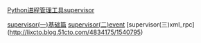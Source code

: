 
[Python进程管理工具supervisor](https://neo1218.github.io/supervisor/)

[supervisor(一)基础篇](http://lixcto.blog.51cto.com/4834175/1539136)
[supervisor(二)event](http://lixcto.blog.51cto.com/4834175/1540169)
[supervisor(三)xml_rpc]
(http://lixcto.blog.51cto.com/4834175/1540795)